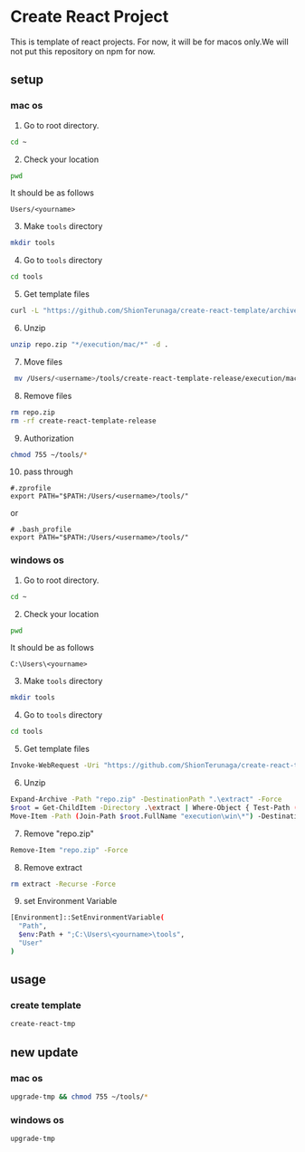 # Create React Project

This is template of react projects. For now, it will be for macos only.We will
not put this repository on npm for now.

## setup

### mac os

1. Go to root directory.

```bash
cd ~
```

2. Check your location

```bash
pwd
```

It should be as follows

```
Users/<yourname>
```

3. Make `tools` directory

```bash
mkdir tools
```

4. Go to `tools` directory

```bash
cd tools
```

5. Get template files

```bash
curl -L "https://github.com/ShionTerunaga/create-react-template/archive/refs/heads/release.zip" -o repo.zip
```

6. Unzip

```bash
unzip repo.zip "*/execution/mac/*" -d .
```

7. Move files

```bash
 mv /Users/<username>/tools/create-react-template-release/execution/mac/* /Users/<username>/tools/
```

8. Remove files

```bash
rm repo.zip
rm -rf create-react-template-release
```

9. Authorization

```bash
chmod 755 ~/tools/*
```

10. pass through

```
#.zprofile
export PATH="$PATH:/Users/<username>/tools/"
```

or

```
# .bash_profile
export PATH="$PATH:/Users/<username>/tools/"
```

### windows os

1. Go to root directory.

```bash
cd ~
```

2. Check your location

```bash
pwd
```

It should be as follows

```
C:\Users\<yourname>
```

3. Make `tools` directory

```bash
mkdir tools
```

4. Go to `tools` directory

```bash
cd tools
```

5. Get template files

```bash
Invoke-WebRequest -Uri "https://github.com/ShionTerunaga/create-react-template/archive/refs/heads/release.zip" -OutFile "repo.zip"
```

6. Unzip

```bash
Expand-Archive -Path "repo.zip" -DestinationPath ".\extract" -Force
$root = Get-ChildItem -Directory .\extract | Where-Object { Test-Path (Join-Path $_.FullName "execution\win") } | Select-Object -First 1
Move-Item -Path (Join-Path $root.FullName "execution\win\*") -Destination "$env:USERPROFILE\tools" -Force
```

7. Remove "repo.zip"

```bash
Remove-Item "repo.zip" -Force
```

8. Remove extract

```bash
rm extract -Recurse -Force
```

9. set Environment Variable

```bash
[Environment]::SetEnvironmentVariable(
  "Path",
  $env:Path + ";C:\Users\<yourname>\tools",
  "User"
)
```

## usage

### create template

```bash
create-react-tmp
```

## new update

### mac os

```bash
upgrade-tmp && chmod 755 ~/tools/*
```

### windows os

```bash
upgrade-tmp
```
